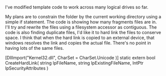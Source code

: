 I've modified template code to work across many logical drives so far.

My plans are to constrain the folder by the current working directory using a simple if statement.
The code is showing how many fragments files are in. I'll try and rewrite the files using a filesystem accessor
as contiguous. The code is also finding duplicate files, I'd like it to hard link the files to conserve space.
I think that when the hard link is copied to an external device, that windows resolves the link and copies the actual file.
There's no point in having lots of the same files.

[DllImport("Kernel32.dll", CharSet = CharSet.Unicode )]
static extern bool CreateHardLink(
string lpFileName,
string lpExistingFileName,
IntPtr lpSecurityAttributes
)

